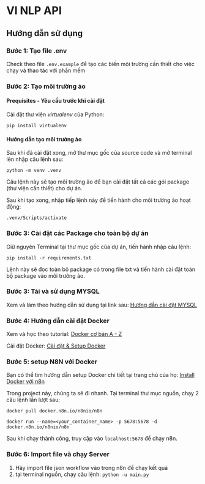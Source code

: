 # VI NLP API

## Hướng dẫn sử dụng

### Bước 1: Tạo file .env

Check theo file `.env.example` để tạo các biến môi trường cần thiết cho việc chạy và thao tác với phần mềm

### Bước 2: Tạo môi trường ảo

#### Prequisites - Yêu cầu trước khi cài đặt

Cài đặt thư viện _virtualenv_ của Python:

`pip install virtualenv`

#### Hướng dẫn tạo môi trường ảo

Sau khi đã cài đặt xong, mở thư mục gốc của source code và mở terminal lên nhập câu lệnh sau:

`python -m venv .venv`

Câu lệnh này sẽ tạo môi trường ảo để bạn cài đặt tất cả các gói package (thư viện cần thiết) cho dự án.

Sau khi tạo xong, nhập tiếp lệnh này để tiến hành cho môi trường ảo hoạt động:

`.venv/Scripts/activate`

### Bước 3: Cài đặt các Package cho toàn bộ dự án

Giữ nguyên Terminal tại thư mục gốc của dự án, tiến hành nhập câu lệnh:

`pip install -r requirements.txt`

Lệnh này sẽ đọc toàn bộ package có trong file txt và tiến hành cài đặt toàn bộ package vào môi trường ảo.

### Bước 3: Tải và sử dụng MYSQL

Xem và làm theo hướng dẫn sử dụng tại link sau: [Hướng dẫn cài đặt MYSQL](https://youtu.be/dq1L1Lrbg6s?si=WOJrrvMIIdm-yt3c)

### Bước 4: Hướng dẫn cài đặt Docker

Xem và học theo tutorial: [Docker cơ bản A - Z](https://youtube.com/playlist?list=PLncHg6Kn2JT4kLKJ_7uy0x4AdNrCHbe0n&si=zPy2kzzbNcQMuOyW)

Cài đặt Docker: [Cài đặt & Setup Docker](https://www.docker.com/)

### Bước 5: setup N8N với Docker

Bạn có thể tìm hướng dẫn setup Docker chi tiết tại trang chủ của họ: [Install Docker với n8n](https://docs.n8n.io/hosting/installation/docker/)

Trong project này, chúng ta sẽ đi nhanh. Tại terminal thư mục nguồn, chạy 2 câu lệnh lần lượt sau:

`docker pull docker.n8n.io/n8nio/n8n`

`docker run --name=<your_container_name> -p 5678:5678 -d docker.n8n.io/n8nio/n8n`

Sau khi chạy thành công, truy cập vào `localhost:5678` để chạy n8n.

### Bước 6: Import file và chạy Server

1. Hãy import file json workflow vào trong n8n để chạy kết quả
2. tại terminal nguồn, chạy câu lệnh: `python -u main.py`
